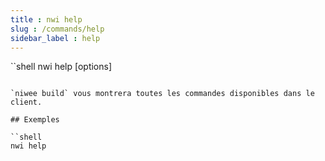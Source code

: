 ```yaml
---
title : nwi help
slug : /commands/help
sidebar_label : help
---
```

``shell
nwi help [options]
```

`niwee build` vous montrera toutes les commandes disponibles dans le client.

## Exemples

``shell
nwi help
```